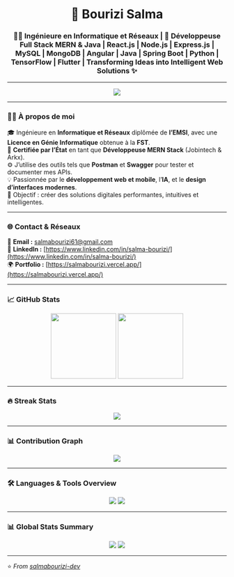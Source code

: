 <h1 align="center">💫 Bourizi Salma</h1>

<h3 align="center">
👩‍💻 Ingénieure en Informatique et Réseaux | 🚀 Développeuse Full Stack MERN & Java | React.js | Node.js | Express.js | MySQL | MongoDB | Angular | Java | Spring Boot | Python | TensorFlow | Flutter | Transforming Ideas into Intelligent Web Solutions ✨
</h3>

---

<p align="center">
  <img src="https://skillicons.dev/icons?i=react,nodejs,express,mysql,mongodb,angular,java,spring,python,tensorflow,flutter,html,css,js,git,github,figma,vscode,postman,bootstrap,tailwind" />
</p>

---

### 👩‍🎓 À propos de moi

🎓 Ingénieure en **Informatique et Réseaux** diplômée de **l’EMSI**, avec une **Licence en Génie Informatique** obtenue à la **FST**.  
💼 **Certifiée par l’État** en tant que **Développeuse MERN Stack** (Jobintech & Arkx).  
⚙️ J’utilise des outils tels que **Postman** et **Swagger** pour tester et documenter mes APIs.  
💡 Passionnée par le **développement web et mobile**, l’**IA**, et le **design d’interfaces modernes**.  
🚀 Objectif : créer des solutions digitales performantes, intuitives et intelligentes.  

---

### 🌐 Contact & Réseaux

📧 **Email :** [salmabourizi61@gmail.com](mailto:salmabourizi61@gmail.com)  
💼 **LinkedIn :** [https://www.linkedin.com/in/salma-bourizi/](https://www.linkedin.com/in/salma-bourizi/)  
🌍 **Portfolio :** [https://salmabourizi.vercel.app/](https://salmabourizi.vercel.app/)  

---

### 📈 GitHub Stats

<p align="center">
  <img height="150" src="https://github-readme-stats.vercel.app/api?username=salmabourizi-dev&show_icons=true&theme=tokyonight&hide_border=true&include_all_commits=true" />
  <img height="150" src="https://github-readme-stats.vercel.app/api/top-langs/?username=salmabourizi-dev&layout=compact&theme=tokyonight&hide_border=true" />
</p>

---

### 🔥 Streak Stats
<p align="center">
  <img src="https://streak-stats.demolab.com?user=salmabourizi-dev&theme=tokyonight&hide_border=true" />
</p>

---

### 📊 Contribution Graph
<p align="center">
  <img src="https://github-readme-activity-graph.vercel.app/graph?username=salmabourizi-dev&bg_color=0d1117&color=70a5fd&line=38bdae&point=ffffff&area=true&hide_border=true" />
</p>

---

### 🛠️ Languages & Tools Overview
<p align="center">
  <img src="https://github-profile-summary-cards.vercel.app/api/cards/repos-per-language?username=salmabourizi-dev&theme=tokyonight" />
  <img src="https://github-profile-summary-cards.vercel.app/api/cards/most-commit-language?username=salmabourizi-dev&theme=tokyonight" />
</p>

---

### 📊 Global Stats Summary
<p align="center">
  <img src="https://github-profile-summary-cards.vercel.app/api/cards/stats?username=salmabourizi-dev&theme=tokyonight" />
  <img src="https://github-profile-summary-cards.vercel.app/api/cards/productive-time?username=salmabourizi-dev&theme=tokyonight&utcOffset=+1" />
</p>

---

⭐️ *From [salmabourizi-dev](https://github.com/salmabourizi-dev)*
